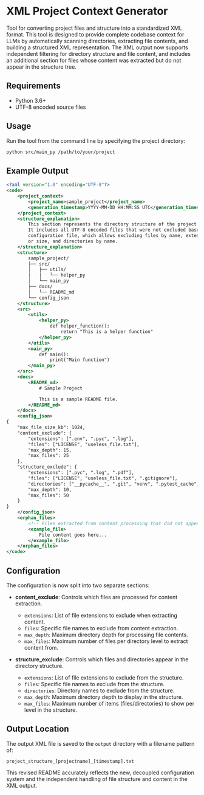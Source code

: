 # XML Project Context Generator

Tool for converting project files and structure into a standardized XML format. This tool is designed to provide complete codebase context for LLMs by automatically scanning directories, extracting file contents, and building a structured XML representation. The XML output now supports independent filtering for directory structure and file content, and includes an additional section for files whose content was extracted but do not appear in the structure tree.

## Requirements
- Python 3.6+
- UTF-8 encoded source files

## Usage

Run the tool from the command line by specifying the project directory:

```bash
python src/main_py /path/to/your/project
```

## Example Output

```xml
<?xml version="1.0" encoding="UTF-8"?>
<code>
    <project_context>
        <project_name>sample_project</project_name>
        <generation_timestamp>YYYY-MM-DD HH:MM:SS UTC</generation_timestamp>
    </project_context>
    <structure_explanation>
        This section represents the directory structure of the project.
        It includes all UTF-8 encoded files that were not excluded based on the
        configuration file, which allows excluding files by name, extension,
        or size, and directories by name.
    </structure_explanation>
    <structure>
        sample_project/
        ├── src/
        │   ├── utils/
        │   │   └── helper_py
        │   └── main_py
        ├── docs/
        │   └── README_md
        └── config_json
    </structure>
    <src>
        <utils>
            <helper_py>
                def helper_function():
                    return "This is a helper function"
            </helper_py>
        </utils>
        <main_py>
            def main():
                print("Main function")
        </main_py>
    </src>
    <docs>
        <README_md>
            # Sample Project

            This is a sample README file.
        </README_md>
    </docs>
    <config_json>
{
    "max_file_size_kb": 1024,
    "content_exclude": {
        "extensions": [".env", ".pyc", ".log"],
        "files": ["LICENSE", "useless_file.txt"],
        "max_depth": 15,
        "max_files": 25
    },
    "structure_exclude": {
        "extensions": [".pyc", ".log", ".pdf"],
        "files": ["LICENSE", "useless_file.txt", ".gitignore"],
        "directories": ["__pycache__", ".git", "venv", ".pytest_cache", "tests", "output"],
        "max_depth": 10,
        "max_files": 50
    }
}
    </config_json>
    <orphan_files>
        <!-- Files extracted from content processing that did not appear in the structure -->
        <example_file>
            File content goes here...
        </example_file>
    </orphan_files>
</code>
```

## Configuration

The configuration is now split into two separate sections:

- **content_exclude**: Controls which files are processed for content extraction.
  - `extensions`: List of file extensions to exclude when extracting content.
  - `files`: Specific file names to exclude from content extraction.
  - `max_depth`: Maximum directory depth for processing file contents.
  - `max_files`: Maximum number of files per directory level to extract content from.

- **structure_exclude**: Controls which files and directories appear in the directory structure.
  - `extensions`: List of file extensions to exclude from the structure.
  - `files`: Specific file names to exclude from the structure.
  - `directories`: Directory names to exclude from the structure.
  - `max_depth`: Maximum directory depth to display in the structure.
  - `max_files`: Maximum number of items (files/directories) to show per level in the structure.

## Output Location

The output XML file is saved to the `output` directory with a filename pattern of:

```
project_structure_[projectname]_[timestamp].txt
```

This revised README accurately reflects the new, decoupled configuration system and the independent handling of file structure and content in the XML output.